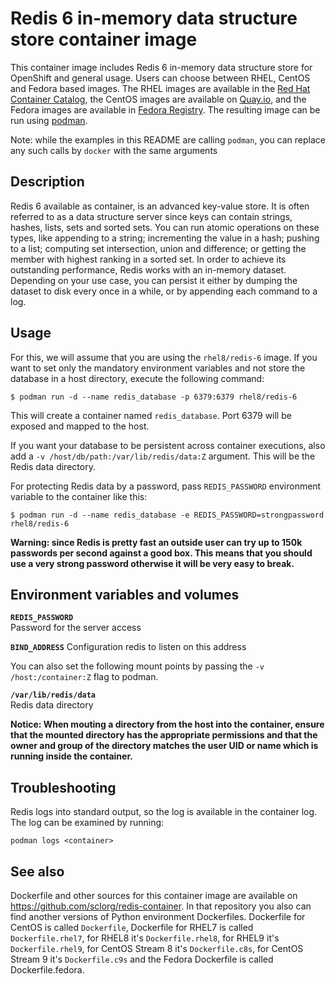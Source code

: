 Redis 6 in-memory data structure store container image
======================================================

This container image includes Redis 6 in-memory data structure store for OpenShift and general usage.
Users can choose between RHEL, CentOS and Fedora based images.
The RHEL images are available in the [Red Hat Container Catalog](https://access.redhat.com/containers/),
the CentOS images are available on [Quay.io](https://quay.io/organization/centos7),
and the Fedora images are available in [Fedora Registry](https://quay.io/organization/fedora).
The resulting image can be run using [podman](https://github.com/containers/libpod).

Note: while the examples in this README are calling `podman`, you can replace any such calls by `docker` with the same arguments

Description
-----------

Redis 6 available as container, is an advanced key-value store.
It is often referred to as a data structure server since keys can contain strings, hashes, lists,
sets and sorted sets. You can run atomic operations on these types, like appending to a string;
incrementing the value in a hash; pushing to a list; computing set intersection, union and difference;
or getting the member with highest ranking in a sorted set. In order to achieve its outstanding
performance, Redis works with an in-memory dataset. Depending on your use case, you can persist
it either by dumping the dataset to disk every once in a while, or by appending each command to a log.


Usage
-----

For this, we will assume that you are using the `rhel8/redis-6` image.
If you want to set only the mandatory environment variables and not store
the database in a host directory, execute the following command:

```
$ podman run -d --name redis_database -p 6379:6379 rhel8/redis-6
```

This will create a container named `redis_database`. Port 6379 will be exposed and mapped
to the host.

If you want your database to be persistent across container executions, also add a
`-v /host/db/path:/var/lib/redis/data:Z` argument. This will be the Redis data directory.

For protecting Redis data by a password, pass `REDIS_PASSWORD` environment variable
to the container like this:

```
$ podman run -d --name redis_database -e REDIS_PASSWORD=strongpassword rhel8/redis-6
```

**Warning: since Redis is pretty fast an outside user can try up to
150k passwords per second against a good box. This means that you should
use a very strong password otherwise it will be very easy to break.**


Environment variables and volumes
----------------------------------

**`REDIS_PASSWORD`**  
       Password for the server access

**`BIND_ADDRESS`**
       Configuration redis to listen on this address


You can also set the following mount points by passing the `-v /host:/container:Z` flag to podman.

**`/var/lib/redis/data`**  
       Redis data directory


**Notice: When mouting a directory from the host into the container, ensure that the mounted
directory has the appropriate permissions and that the owner and group of the directory
matches the user UID or name which is running inside the container.**


Troubleshooting
---------------
Redis logs into standard output, so the log is available in the container log. The log can be examined by running:

    podman logs <container>


See also
--------
Dockerfile and other sources for this container image are available on
https://github.com/sclorg/redis-container.
In that repository you also can find another versions of Python environment Dockerfiles.
Dockerfile for CentOS is called `Dockerfile`, Dockerfile for RHEL7 is called `Dockerfile.rhel7`,
for RHEL8 it's `Dockerfile.rhel8`, for RHEL9 it's `Dockerfile.rhel9`, for CentOS Stream 8 it's `Dockerfile.c8s`,
for CentOS Stream 9 it's `Dockerfile.c9s` and the Fedora Dockerfile is called Dockerfile.fedora.

